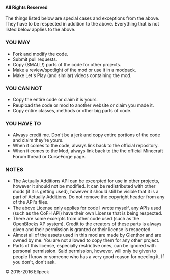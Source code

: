 #### All Rights Reserved

The things listed below are special cases and exceptions from the above. They have to be respected in addition to the above.
Everything that is not listed below applies to the above.

### YOU MAY
* Fork and modify the code.
* Submit pull requests.
* Copy (SMALL!) parts of the code for other projects.
* Make a review/spotlight of the mod or use it in a modpack.
* Make Let's Play (and similar) videos containing the mod.

### YOU CAN NOT
* Copy the entire code or claim it is yours.
* Reupload the code or mod to another website or claim you made it.
* Copy entire classes, methods or other big parts of code.

### YOU HAVE TO
* Always credit me. Don't be a jerk and copy entire portions of the code and claim they're yours.
* When it comes to the code, always link back to the official repository.
* When it comes to the Mod, always link back to the the official Minecraft Forum thread or CurseForge page.

### NOTES
* The Actually Additions API can be excerpted for use in other projects, however it should not be modified. It can be redistributed with other mods (if it is getting used), however it should still be visible that it is a part of Actually Additions. Do not remove the copyright header from any of the API's files.
* The above License only applies for code I wrote myself, any APIs used (such as the CoFH API) have their own License that is being respected.
* There are some excerpts from other code used (such as the OpenBlocks XP system). Credit to the creators of these parts is always given and their permission is granted or their license is respected.
* Almost all of the assets used in this mod are made by Glenthor and are owned by me. You are not allowed to copy them for any other project.
* Parts of this license, especially restrictive ones, can be ignored with personal permission. Said permission, however, will only be given to people I know or someone who has a very good reason for needing it. If you don't, don't ask.

© 2015-2016 Ellpeck